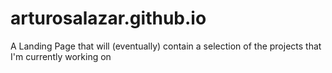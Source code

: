 # arturosalazar.github.io

A Landing Page that will (eventually) contain a selection of the projects that I'm currently working on
